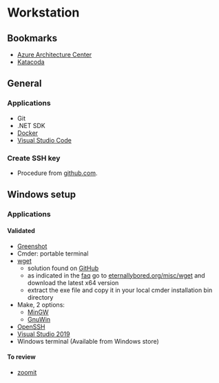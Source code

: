 # Workstation

## Bookmarks

* [Azure Architecture Center](https://docs.microsoft.com/en-us/azure/architecture/)
* [Katacoda](https://www.katacoda.com/)

## General

### Applications

* Git
* .NET SDK
* [Docker](./docker/docker.md)
* [Visual Studio Code](./docs/microsoft/vscode.md)

### Create SSH key

* Procedure from [github.com](https://help.github.com/articles/adding-a-new-ssh-key-to-your-github-account/).

## Windows setup

### Applications

#### Validated

* [Greenshot](http://getgreenshot.org/downloads/)
* Cmder: portable terminal
* [wget](https://www.gnu.org/software/wget/)
  - solution found on [GitHub](https://github.com/cmderdev/cmder/issues/69)
  - as indicated in the [faq](https://www.gnu.org/software/wget/faq.html#download) go to [eternallybored.org/misc/wget](https://eternallybored.org/misc/wget/) and download the latest x64 version
  - extract the exe file and copy it in your local cmder installation bin directory
* Make, 2 options:
  - [MinGW](http://www.mingw.org/)
  - [GnuWin](http://gnuwin32.sourceforge.net/)
* [OpenSSH](https://docs.microsoft.com/en-us/windows-server/administration/openssh/openssh_overview)
* [Visual Studio 2019](./docs/microsoft/vs2019.md)
* Windows terminal (Available from Windows store)

#### To review

- [zoomit](https://docs.microsoft.com/en-us/sysinternals/downloads/zoomit)

